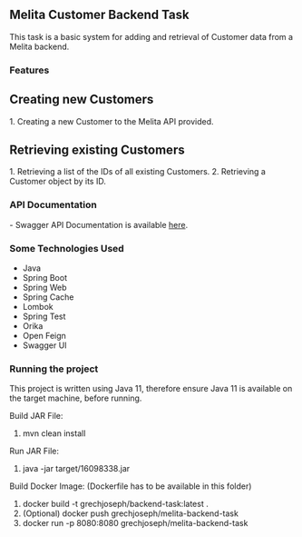 <h2>Melita Customer Backend Task</h2>
This task is a basic system for adding and retrieval of Customer data from a Melita backend.

<h3>Features</h3>
<h2>Creating new Customers</h2>
1. Creating a new Customer to the Melita API provided.

<h2>Retrieving existing Customers</h2>
1. Retrieving a list of the IDs of all existing Customers.
2. Retrieving a Customer object by its ID.

<h3>API Documentation</h3>
- Swagger API Documentation is available <a href='http://localhost:8080/swagger-ui.html'>here</a>.

<h3>Some Technologies Used</h3>
<ul>
    <li>Java</li>
    <li>Spring Boot</li>
    <li>Spring Web</li>
    <li>Spring Cache</li>
    <li>Lombok</li>
    <li>Spring Test</li>
    <li>Orika</li>
    <li>Open Feign</li>
    <li>Swagger UI</li>
</ul>

<h3>Running the project</h3>
This project is written using Java 11, therefore ensure Java 11 is available on the target machine, before running.

Build JAR File:
1. mvn clean install

Run JAR File:
1. java -jar target/16098338.jar

Build Docker Image:
(Dockerfile has to be available in this folder)
1. docker build -t grechjoseph/backend-task:latest .
2. (Optional) docker push grechjoseph/melita-backend-task
3. docker run -p 8080:8080 grechjoseph/melita-backend-task
